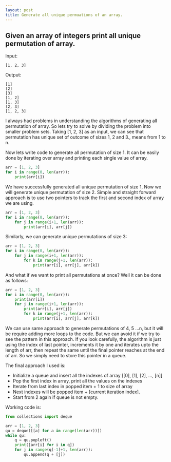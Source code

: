```yaml
---
layout: post
title: Generate all unique permuations of an array.
---
```


Given an array of integers print all unique permutation of array.
-------------
Input:

`[1, 2, 3]`

Output:

```
[1]
[2]
[3]
[1, 2]
[1, 3]
[2, 3]
[1, 2, 3]
```
I always had problems in understanding the algorithms of generating all permutation of array. So lets try to solve by dividing the problem into smaller problem sets.
Taking [1, 2, 3] as an input, we can see that permutation has unique set of outcome of sizes 1, 2 and 3., means from 1 to n.

Now lets write code to generate all permutation of size 1. It can be easily done by iterating over array and printing each single value of array.

```python
arr = [1, 2, 3]
for i in range(0, len(arr)):
    print(arr[i])
```

We have successfully generated all unique permutation of size 1, Now we will generate unique permutation of size 2. Simple and straight forward approach is to use two pointers to track the first and second index of array we are using.

```python
arr = [1, 2, 3]
for i in range(0, len(arr)):
    for j in range(i+1, len(arr)):
        print(arr[i], arr[j])

```

Similarly, we can generate unique permutations of size 3:

```python
arr = [1, 2, 3]
for i in range(0, len(arr)):
    for j in range(i+1, len(arr)):
        for k in range(j+1, len(arr)):
            print(arr[i], arr[j], arr[k])

```
And what if we want to print all permutations at once? Well it can be done as follows: 

```python
arr = [1, 2, 3]
for i in range(0, len(arr)):
    print(arr[i])    
    for j in range(i+1, len(arr)):
        print(arr[i], arr[j])
        for k in range(j+1, len(arr)):
            print(arr[i], arr[j], arr[k])

```

We can use same approach to generate permutations of 4, 5 ...n, but it will be require adding more loops to the code. But we can avoid it if we try to see the pattern in this approach. If you look carefully, the algorithm is just using the index of last pointer, increments it by one and iterates upto the length of arr, then repeat the same until the final pointer reaches at the end of arr. So we simply need to store this pointer in a queue.

The final approach I used is:
- Initialize a queue and insert all the indexes of array [[0], [1], [2], …, [n]]
- Pop the first index in array, print all the values on the indexes
- Iterate from last index in popped item + 1 to size of array
- Next indexes will be popped item + [current iteration index].
- Start from 2 again if queue is not empty.

Working code is:

```python
from collections import deque

arr = [1, 2, 3]
qu = deque([[a] for a in range(len(arr))])
while qu:
    q = qu.popleft()
    print([arr[i] for i in q])
    for j in range(q[-1]+1, len(arr)):
        qu.append(q + [j])

```

